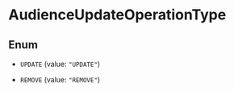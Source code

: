 

# AudienceUpdateOperationType

## Enum


* `UPDATE` (value: `"UPDATE"`)

* `REMOVE` (value: `"REMOVE"`)



